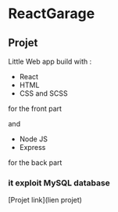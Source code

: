 # ReactGarage
## Projet 
Little Web app build with :


- React 
- HTML
- CSS and SCSS 

for the front part 

and 

- Node JS
- Express 

for the back part 

### it exploit MySQL database 

[Projet link](lien projet)

